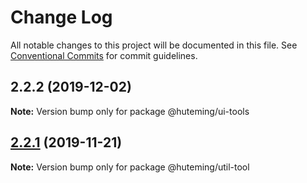 # Change Log

All notable changes to this project will be documented in this file.
See [Conventional Commits](https://conventionalcommits.org) for commit guidelines.

## 2.2.2 (2019-12-02)

**Note:** Version bump only for package @huteming/ui-tools





## [2.2.1](https://github.com/huteming/huteming-ui/compare/@huteming/util-tool@2.2.0...@huteming/util-tool@2.2.1) (2019-11-21)

**Note:** Version bump only for package @huteming/util-tool
